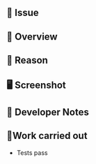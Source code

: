 ## 🧰 Issue

<!-- [The issue the work was done for as an issue reference (e.g. `closes #1`)] -->

## 🚀 Overview

<!-- [A summary of what you did in no more than one paragraph] -->

## 🤔 Reason

<!-- [Why did you do what you did? - This should be copied from the User Story part of the issue if it is available] -->

## 🖥️ Screenshot

<!-- [If the work is UI related then paste a screenshot of the update here. Where possible, please use an animated screenshot.] -->

## 📝 Developer Notes

<!-- [Sometimes, extra notes are needed to add clarity to a PR, add them here] -->

## 🔨Work carried out

<!-- [A list of work you have done -->

- Tests pass
